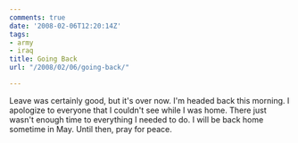```yaml
---
comments: true
date: '2008-02-06T12:20:14Z'
tags:
- army
- iraq
title: Going Back
url: "/2008/02/06/going-back/"

---
```

<p>Leave was certainly good, but it's over now. I'm headed back this morning. I apologize to everyone that I couldn't see while I was home. There just wasn't enough time to everything I needed to do. I will be back home sometime in May. Until then, pray for peace.</p>

